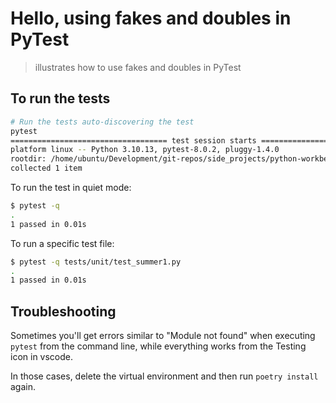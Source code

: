 # Hello, using fakes and doubles in PyTest
> illustrates how to use fakes and doubles in PyTest

## To run the tests

```bash
# Run the tests auto-discovering the test
pytest
=================================== test session starts ====================================
platform linux -- Python 3.10.13, pytest-8.0.2, pluggy-1.4.0
rootdir: /home/ubuntu/Development/git-repos/side_projects/python-workbench/part_4-web-apps/part-ii-fastapi-in-depth/10_fastapi-testing/01_hello-pytest-mocking
collected 1 item
```

To run the test in quiet mode:

```bash
$ pytest -q
.                                                                                    [100%]
1 passed in 0.01s
```

To run a specific test file:

```bash
$ pytest -q tests/unit/test_summer1.py
.                                                                                                                                                                                                                             [100%]
1 passed in 0.01s
```

## Troubleshooting

Sometimes you'll get errors similar to "Module not found" when executing `pytest` from the command line, while everything works from the Testing icon in vscode.

In those cases, delete the virtual environment and then run `poetry install` again.